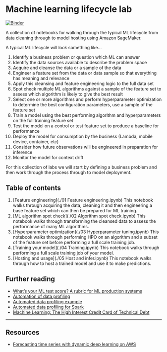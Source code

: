 # Machine learning lifecycle lab

[![Binder](https://mybinder.org/badge_logo.svg)](https://mybinder.org/v2/gh/jpbarto/ml_lifecycle_lab/master)

A collection of notebooks for walking through the typical ML lifecycle from data cleaning through to model hosting using Amazon SageMaker.

A typical ML lifecycle will look something like...
 1. Identify a business problem or question which ML can answer
 1. Identify the data sources available to describe the problem space
 1. Acquire and cleanse the data or a sample of the data
 1. Engineer a feature set from the data or data sample so that everything has meaning and relevance
 1. Apply this cleansing and feature engineering logic to the full data set
 1. Spot check multiple ML algorithms against a sample of the feature set to assess which algorithm is likely to give the best result
 1. Select one or more algorithms and perform hyperparameter optimization to determine the best configuration parameters, use a sample of the feature set
 1. Train a model using the best performing algorithm and hyperparameters on the full training feature set
 1. Test the model on a control or test feature set to produce a baseline for performance
 1. Deploy the model for consumption by the business (Lambda, mobile device, container, etc)
   1. Consider how future observations will be engineered in preparation for inference
 1. Monitor the model for context drift
 
For this collection of labs we will start by defining a business problem and then work through the process through to model deployment.  

 
 Table of contents
 ---

 1. [Feature engineering](./01 Feature engineering.ipynb)
 This notebook walks through acquiring the data, cleaning it and then engineering a base feature set which can then be prepared for ML training.
 1. [ML algorithm spot check](./02 Algorithm spot check.ipynb)
 This notebook walks through transforming the cleansed data to assess the performance of many ML algorithms.
 1. [Hyperparameter optimization](./03 Hyperparameter tuning.ipynb)
 This notebook walks through performing HPO on an algorithm and a subset of the feature set before performing a full scale training job.
 1. [Training your model](./04 Training.ipynb)
 This notebook walks through performing a full scale training job of your model.
 1. [Hosting and usage](./05 Host and infer.ipynb)
 This notebook walks through how to host a trained model and use it to make predictions.
 
 ## Further reading
 - [What’s your ML test score? A rubric for ML production systems](https://ai.google/research/pubs/pub45742)
 - [Automation of data profiling](https://github.com/pandas-profiling/pandas-profiling)
 - [Automated data profiling example](http://nbviewer.jupyter.org/github/JosPolfliet/pandas-profiling/blob/master/examples/meteorites.ipynb)
 - [Automated data profiling for Spark](https://github.com/julioasotodv/spark-df-profiling)
 - [Machine Learning: The High Interest Credit Card of Technical Debt](https://ai.google/research/pubs/pub43146)

---

 ## Resources
 - [Forecasting time series with dynamic deep learning on AWS](https://aws.amazon.com/blogs/machine-learning/forecasting-time-series-with-dynamic-deep-learning-on-aws/)
